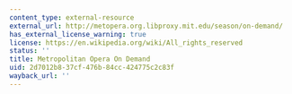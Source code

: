 ```yaml
---
content_type: external-resource
external_url: http://metopera.org.libproxy.mit.edu/season/on-demand/
has_external_license_warning: true
license: https://en.wikipedia.org/wiki/All_rights_reserved
status: ''
title: Metropolitan Opera On Demand
uid: 2d7012b8-37cf-476b-84cc-424775c2c83f
wayback_url: ''
---
```

